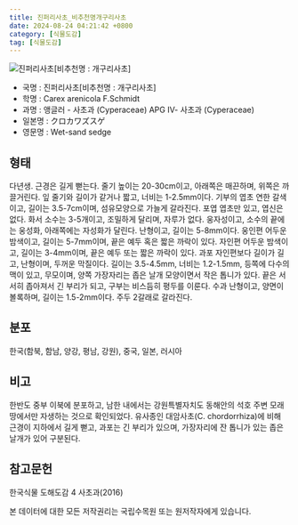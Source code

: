 ```yaml
---
title: 진퍼리사초_비추천명개구리사초
date: 2024-08-24 04:21:42 +0800
category: [식물도감]
tag: [식물도감]
---
```




![진퍼리사초[비추천명 : 개구리사초]](/fileUpload/plants/basic/Cyperaceae/Carex/4431/4431_1_th2.JPG)
- 국명 : 진퍼리사초[비추천명 : 개구리사초]
- 학명 : Carex arenicola F.Schmidt
- 과명 : 앵글러 - 사초과 (Cyperaceae) APG Ⅳ- 사초과 (Cyperaceae)
- 일본명 : クロカワズスゲ
- 영문명 : Wet-sand sedge


## 형태
다년생. 근경은 길게 뻗는다. 줄기 높이는 20-30cm이고, 아래쪽은 매끈하며, 위쪽은 까끌거린다. 잎 줄기와 길이가 같거나 짧고, 너비는 1-2.5mm이다. 기부의 엽초 연한 갈색이고, 길이는 3.5-7cm이며, 섬유모양으로 가늘게 갈라진다. 포엽 엽초만 있고, 엽신은 없다. 화서 소수는 3-5개이고, 조밀하게 달리며, 자루가 없다. 웅자성이고, 소수의 끝에는 웅성화, 아래쪽에는 자성화가 달린다. 난형이고, 길이는 5-8mm이다. 웅인편 어두운 밤색이고, 길이는 5-7mm이며, 끝은 예두 혹은 짧은 까락이 있다. 자인편 어두운 밤색이고, 길이는 3-4mm이며, 끝은 예두 또는 짧은 까락이 있다. 과포 자인편보다 길이가 길고, 난형이며, 두꺼운 막질이다. 길이는 3.5-4.5mm, 너비는 1.2-1.5mm, 등쪽에 다수의 맥이 있고, 무모이며, 양쪽 가장자리는 좁은 날개 모양이면서 작은 톱니가 있다. 끝은 서서히 좁아져서 긴 부리가 되고, 구부는 비스듬히 평두를 이룬다. 수과 난형이고, 양면이 볼록하며, 길이는 1.5-2mm이다. 주두 2갈래로 갈라진다.
## 분포
한국(함북, 함남, 양강, 평남, 강원), 중국, 일본, 러시아
## 비고
한반도 중부 이북에 분포하고, 남한 내에서는 강원특별자치도 동해안의 석호 주변 모래땅에서만 자생하는 것으로 확인되었다. 유사종인 대암사초(C. chordorrhiza)에 비해 근경이 지하에서 길게 뻗고, 과포는 긴 부리가 있으며, 가장자리에 잔 톱니가 있는 좁은 날개가 있어 구분된다.
## 참고문헌
한국식물 도해도감 4 사초과(2016)






본 데이터에 대한 모든 저작권리는 국립수목원 또는 원저작자에게 있습니다.
